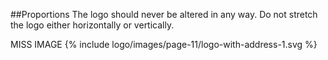 ##Proportions
The logo should never be altered in any way. Do not stretch the logo either horizontally or vertically.


MISS IMAGE
{% include logo/images/page-11/logo-with-address-1.svg %}